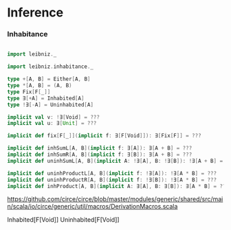 # Inference

### Inhabitance

```scala

import leibniz._

import leibniz.inhabitance._

type +[A, B] = Either[A, B]
type *[A, B] = (A, B)
type Fix[F[_]]
type ∃[+A] = Inhabited[A]
type !∃[-A] = Uninhabited[A]

implicit val v: !∃[Void] = ???
implicit val u: ∃[Unit] = ???

implicit def fix[F[_]](implicit f: ∃[F[Void]]): ∃[Fix[F]] = ???

implicit def inhSumL[A, B](implicit f: ∃[A]): ∃[A + B] = ???
implicit def inhSumR[A, B](implicit f: ∃[B]): ∃[A + B] = ???
implicit def uninhSumL[A, B](implicit A: !∃[A], B: !∃[B]): !∃[A + B] = ???

implicit def uninhProductL[A, B](implicit f: !∃[A]): !∃[A * B] = ???
implicit def uninhProductR[A, B](implicit f: !∃[B]): !∃[A * B] = ???
implicit def inhProduct[A, B](implicit A: ∃[A], B: ∃[B]): ∃[A * B] = ???
```

https://github.com/circe/circe/blob/master/modules/generic/shared/src/main/scala/io/circe/generic/util/macros/DerivationMacros.scala

Inhabited[F[Void]]
Uninhabited[F[Void]]